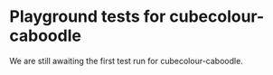 # Playground tests for cubecolour-caboodle
We are still awaiting the first test run for cubecolour-caboodle.
